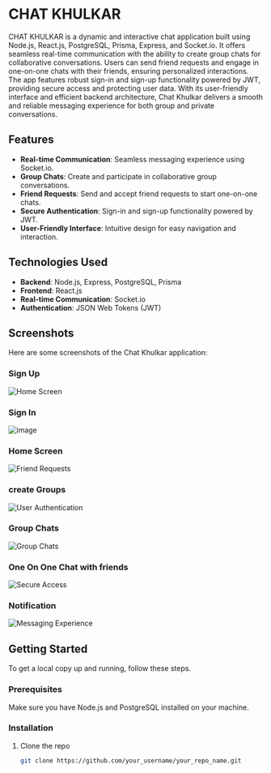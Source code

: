 # CHAT KHULKAR

CHAT KHULKAR is a dynamic and interactive chat application built using Node.js, React.js, PostgreSQL, Prisma, Express, and Socket.io. It offers seamless real-time communication with the ability to create group chats for collaborative conversations. Users can send friend requests and engage in one-on-one chats with their friends, ensuring personalized interactions. The app features robust sign-in and sign-up functionality powered by JWT, providing secure access and protecting user data. With its user-friendly interface and efficient backend architecture, Chat Khulkar delivers a smooth and reliable messaging experience for both group and private conversations.

## Features

- **Real-time Communication**: Seamless messaging experience using Socket.io.
- **Group Chats**: Create and participate in collaborative group conversations.
- **Friend Requests**: Send and accept friend requests to start one-on-one chats.
- **Secure Authentication**: Sign-in and sign-up functionality powered by JWT.
- **User-Friendly Interface**: Intuitive design for easy navigation and interaction.

## Technologies Used

- **Backend**: Node.js, Express, PostgreSQL, Prisma
- **Frontend**: React.js
- **Real-time Communication**: Socket.io
- **Authentication**: JSON Web Tokens (JWT)

## Screenshots

Here are some screenshots of the Chat Khulkar application:

### Sign Up
![Home Screen](https://github.com/monsterguy123/ChatApplicationRenew/assets/112856952/969976e5-86db-4a72-b90f-c87e10aeb854)

### Sign In
![image](https://github.com/monsterguy123/ChatApplicationRenew/assets/112856952/495f9e29-60c9-4939-9b3c-507beb7f5125)


### Home Screen
![Friend Requests](https://github.com/monsterguy123/ChatApplicationRenew/assets/112856952/c3336fea-ba67-49ac-81c6-414beed34a9d)

### create Groups
![User Authentication](https://github.com/monsterguy123/ChatApplicationRenew/assets/112856952/de27481f-6133-4222-b510-17f4aaac5a2e)

### Group Chats
![Group Chats](https://github.com/monsterguy123/ChatApplicationRenew/assets/112856952/711c639f-ae5b-48fa-bce6-0e8cc9e3d5ec)

### One On One Chat with friends
![Secure Access](https://github.com/monsterguy123/ChatApplicationRenew/assets/112856952/8580afa8-6217-492b-8826-072e1eddb3ed)

### Notification 
![Messaging Experience](https://github.com/monsterguy123/ChatApplicationRenew/assets/112856952/9ec4d0f6-0dce-4ec3-bf0b-0f3be4475790)

## Getting Started

To get a local copy up and running, follow these steps.

### Prerequisites

Make sure you have Node.js and PostgreSQL installed on your machine.

### Installation

1. Clone the repo
   ```sh
   git clone https://github.com/your_username/your_repo_name.git
